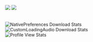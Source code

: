 <img align="center" src="https://github-readme-stats.vercel.app/api?username=Dotlezz&count_private=true&show_icons=true&theme=radical" /> <img align="center" src="https://github-readme-stats.vercel.app/api/top-langs?username=Dotlezz&count_private=true&show_icons=true&theme=radical" />
#
![NativePreferences Download Stats](https://img.shields.io/github/downloads/Dotlezz/NativePreferences/total?color=fe428e&label=NativePreferences%20Total%20Downloads&style=for-the-badge)  
![CustomLoadingAudio Download Stats](https://img.shields.io/github/downloads/Dotlezz/CustomLoadingAudio/total?color=fe428e&label=CustomLoadingAudio%20Total%20Downloads&style=for-the-badge)  
![Profile View Stats](https://komarev.com/ghpvc/?username=Dotlezz&color=fe428e&style=for-the-badge)
